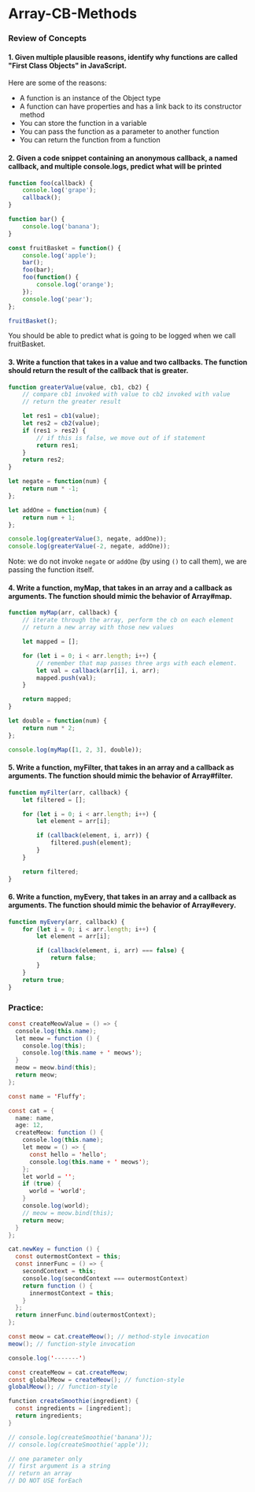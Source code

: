 # Array-CB-Methods

### Review of Concepts

#### 1. Given multiple plausible reasons, identify why functions are called "First Class Objects" in JavaScript.

Here are some of the reasons:

* A function is an instance of the Object type
* A function can have properties and has a link back to its constructor method
* You can store the function in a variable
* You can pass the function as a parameter to another function
* You can return the function from a function

#### 2. Given a code snippet containing an anonymous callback, a named callback, and multiple console.logs, predict what will be printed

```javascript
function foo(callback) {
    console.log('grape');
    callback();
}

function bar() {
    console.log('banana');
}

const fruitBasket = function() {
    console.log('apple');
    bar();
    foo(bar);
    foo(function() {
        console.log('orange');
    });
    console.log('pear');
};

fruitBasket();
```

You should be able to predict what is going to be logged when we call fruitBasket.

#### 3. Write a function that takes in a value and two callbacks. The function should return the result of the callback that is greater.

```javascript
function greaterValue(value, cb1, cb2) {
    // compare cb1 invoked with value to cb2 invoked with value
    // return the greater result

    let res1 = cb1(value);
    let res2 = cb2(value);
    if (res1 > res2) {
        // if this is false, we move out of if statement
        return res1;
    }
    return res2;
}

let negate = function(num) {
    return num * -1;
};

let addOne = function(num) {
    return num + 1;
};

console.log(greaterValue(3, negate, addOne));
console.log(greaterValue(-2, negate, addOne));
```

Note: we do not invoke `negate` or `addOne` \(by using `()` to call them\), we are passing the function itself.

#### 4. Write a function, myMap, that takes in an array and a callback as arguments. The function should mimic the behavior of Array\#map.

```javascript
function myMap(arr, callback) {
    // iterate through the array, perform the cb on each element
    // return a new array with those new values

    let mapped = [];

    for (let i = 0; i < arr.length; i++) {
        // remember that map passes three args with each element.
        let val = callback(arr[i], i, arr);
        mapped.push(val);
    }

    return mapped;
}

let double = function(num) {
    return num * 2;
};

console.log(myMap([1, 2, 3], double));
```

#### 5. Write a function, myFilter, that takes in an array and a callback as arguments. The function should mimic the behavior of Array\#filter.

```javascript
function myFilter(arr, callback) {
    let filtered = [];

    for (let i = 0; i < arr.length; i++) {
        let element = arr[i];

        if (callback(element, i, arr)) {
            filtered.push(element);
        }
    }

    return filtered;
}
```

#### 6. Write a function, myEvery, that takes in an array and a callback as arguments. The function should mimic the behavior of Array\#every.

```javascript
function myEvery(arr, callback) {
    for (let i = 0; i < arr.length; i++) {
        let element = arr[i];

        if (callback(element, i, arr) === false) {
            return false;
        }
    }
    return true;
}
```

### Practice:

```java
const createMeowValue = () => {
  console.log(this.name);
  let meow = function () {
    console.log(this);
    console.log(this.name + ' meows');
  }
  meow = meow.bind(this);
  return meow;
};

const name = 'Fluffy';

const cat = {
  name: name,
  age: 12,
  createMeow: function () {
    console.log(this.name);
    let meow = () => {
      const hello = 'hello';
      console.log(this.name + ' meows');
    };
    let world = '';
    if (true) {
      world = 'world';
    }
    console.log(world);
    // meow = meow.bind(this);
    return meow;
  }
};

cat.newKey = function () {
  const outermostContext = this;
  const innerFunc = () => {
    secondContext = this;
    console.log(secondContext === outermostContext)
    return function () {
      innermostContext = this;
    }
  };
  return innerFunc.bind(outermostContext);
};

const meow = cat.createMeow(); // method-style invocation
meow(); // function-style invocation

console.log('-------')

const createMeow = cat.createMeow;
const globalMeow = createMeow(); // function-style
globalMeow(); // function-style

function createSmoothie(ingredient) {
  const ingredients = [ingredient];
  return ingredients;
}

// console.log(createSmoothie('banana'));
// console.log(createSmoothie('apple'));

// one parameter only
// first argument is a string
// return an array
// DO NOT USE forEach
```
